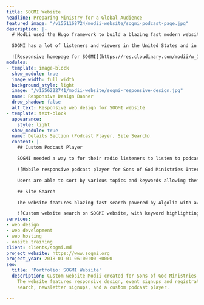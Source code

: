 ```yaml
---
title: SOGMI Website
headline: Preparing Ministry for a Global Audience
featured_image: "/v1551168724/modii-website/sogmi-podcast-page.jpg"
description: |-
  # Modii used the Hugo framework to build a blazing fast modern website for Sons of God Ministries International (SOGMI).

  SOGMI has a lot of listeners and viewers in the United States and in Southeast Asia meaning they needed a website that was fast not only in the US but around the world.

  ![Responsive homepage for SOGMI](https://res.cloudinary.com/modii/w_1000,q_60,f_auto/v1556218792/modii-website/screencapture-sogmi-org-2019-02-26-00_59_00.png)
modules:
- template: image-block
  show_module: true
  image_width: full width
  background_style: light
  image: "/v1556222741/modii-website/sogmi-responsive-design.jpg"
  name: Responsive Design Banner
  drow_shadow: false
  alt_text: Responsive web design for SOGMI website
- template: text-block
  appearance:
    style: light
  show_module: true
  name: Details Section (Podcast Player, Site Search)
  content: |-
    ## Custom Podcast Player

    SOGMI needed a way to for their radio listeners to listen to podcasts on the website. We built out a custom audio player that looks great on all devices.

    ![Mobile responsive podcast player for Sons of God Ministries International](https://res.cloudinary.com/modii/w_1000,q_60,f_auto/v1556220248/modii-website/Podcast%20page.png)

    Users are able to sort by various topics and keywords allowing them to find easily find episodes that they want to listen to.

    ## Site Search

    The website features blazing fast search powered by Algolia with average response times of 8 ms. It includes keyword highlighting, typo tolerance, and synonym support.

    ![Custom website search on SOGMI website, with keyword highlighting, and typo tolerance.](https://res.cloudinary.com/modii/w_1000,q_60,f_auto/v1556219978/modii-website/sogmi-site-search.png)
services:
- web design
- web development
- web hosting
- onsite training
client: clients/sogmi.md
project_website: https://www.sogmi.org
project_year: 2018-01-01 06:00:00 +0000
seo:
  title: 'Portfolio: SOGMI Website'
  description: Custom website Modii created for Sons of God Ministries International.
    The website features responsive design, event signups and registrations, site
    search, newsletter signups, and a custom podcast player.

---
```

